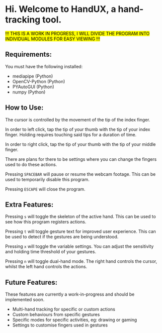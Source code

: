 # Hi. Welcome to HandUX, a hand-tracking tool. 

<mark> !!! THIS IS A WORK IN PROGRESS, I WILL DIVIDE THE PROGRAM INTO INDIVIDUAL MODULES FOR EASY VIEWING !!! </mark>

## Requirements: 
You must have the following installed: 
- mediapipe (Python)
- OpenCV-Python (Python)
- PYAutoGUI (Python)
- numpy (Python)

## How to Use: 
The cursor is controlled by the movement of the tip of the index finger. 

In order to left click, tap the tip of your thumb with the tip of your index finger. Holding requires touching said tips for a duration of time. 

In order to right click, tap the tip of your thumb with the tip of your middle finger. 

There are plans for there to be settings where you can change the fingers used to do these actions. 

Pressing <code>SPACEBAR</code> will pause or resume the webcam footage. This can be used to temporarily disable this program. 

Pressing <code>ESCAPE</code> will close the program. 

## Extra Features: 
Pressing <code>s</code> will toggle the skeleton of the active hand. This can be used to see how this program registers actions. 

Pressing <code>t</code> will toggle gesture text for improved user experience. This can be used to detect if the gestures are being understood. 

Pressing <code>x</code> will toggle the variable settings. You can adjust the sensitivity and holding time threshold of your gestures.

Pressing <code>n</code> will toggle dual-hand mode. The right hand controls the cursor, whilst the left hand controls the actions. 

## Future Features: 
These features are currently a work-in-progress and should be implemented soon. 
- Multi-hand tracking for specific or custom actions
- Custom behaviours from specific gestures
- Specific modes for specific activities, eg: drawing or gaming
- Settings to customise fingers used in gestures
